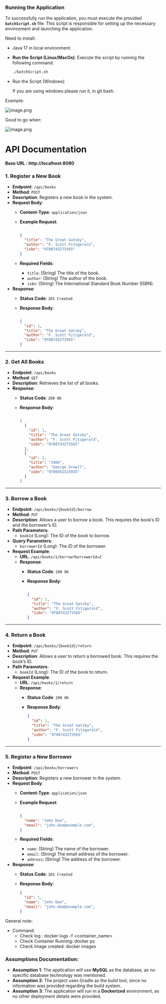 ### Running the Application

To successfully run the application, you must execute the provided **`batchScript.sh`** file. This script is responsible for setting up the necessary environment and launching the application.

Need to install:

- Java 17 in local environment.

- **Run the Script (Linux/MacOs)**:
Execute the script by running the following command:
    
    ```bash
    ./batchScript.sh
    ```
    
- Run the Script (Windows)
    
    If you are using windows please run it, in git bash.
    

Example:

![image.png](attachment:41bae190-5b0e-4966-82be-ae6a54c3c3f6:image.png)

Good to go when:

![image.png](attachment:67d40ca0-dd5f-41b8-a3ed-1d33004c5df8:image.png)

# API Documentation

**Base URL : http://localhost:8080**

### **1. Register a New Book**

- **Endpoint**: `/api/books`
- **Method**: `POST`
- **Description**: Registers a new book in the system.
- **Request Body**:
    - **Content-Type**: `application/json`
    - **Example Request**:
        
        ```json
        
        {
          "title": "The Great Gatsby",
          "author": "F. Scott Fitzgerald",
          "isbn": "9780743273565"
        }
        ```
        
    - **Required Fields**:
        - `title`: (String) The title of the book.
        - `author`: (String) The author of the book.
        - `isbn`: (String) The International Standard Book Number (ISBN).
- **Response**:
    - **Status Code**: `201 Created`
    - **Response Body**:
        
        ```json
        
        {
          "id": 1,
          "title": "The Great Gatsby",
          "author": "F. Scott Fitzgerald",
          "isbn": "9780743273565"
        }
        ```
        

---

### **2. Get All Books**

- **Endpoint**: `/api/books`
- **Method**: `GET`
- **Description**: Retrieves the list of all books.
- **Response**:
    - **Status Code**: `200 OK`
    - **Response Body**:
        
        ```json
        
        [
          {
            "id": 1,
            "title": "The Great Gatsby",
            "author": "F. Scott Fitzgerald",
            "isbn": "9780743273565"
          },
          {
            "id": 2,
            "title": "1984",
            "author": "George Orwell",
            "isbn": "9780451524935"
          }
        ]
        ```
        

---

### **3. Borrow a Book**

- **Endpoint**: `/api/books/{bookId}/borrow`
- **Method**: `PUT`
- **Description**: Allows a user to borrow a book. This requires the book’s ID and the borrower’s ID.
- **Path Parameters**:
    - `bookId` (Long): The ID of the book to borrow.
- **Query Parameters**:
    - `borrowerId` (Long): The ID of the borrower.
- **Request Example**:
    - **URL**: `/api/books/1/borrow?borrowerId=2`
    - **Response**:
        - **Status Code**: `200 OK`
        - **Response Body**:
            
            ```json
            
            {
              "id": 1,
              "title": "The Great Gatsby",
              "author": "F. Scott Fitzgerald",
              "isbn": "9780743273565"
            }
            
            ```
            

---

### **4. Return a Book**

- **Endpoint**: `/api/books/{bookId}/return`
- **Method**: `PUT`
- **Description**: Allows a user to return a borrowed book. This requires the book’s ID.
- **Path Parameters**:
    - `bookId` (Long): The ID of the book to return.
- **Request Example**:
    - **URL**: `/api/books/1/return`
    - **Response**:
        - **Status Code**: `200 OK`
        - **Response Body**:
            
            ```json
            {
              "id": 1,
              "title": "The Great Gatsby",
              "author": "F. Scott Fitzgerald",
              "isbn": "9780743273565"
            }
            
            ```
            

---

### **5. Register a New Borrower**

- **Endpoint**: `/api/books/borrowers`
- **Method**: `POST`
- **Description**: Registers a new borrower in the system.
- **Request Body**:
    - **Content-Type**: `application/json`
    - **Example Request**:
        
        ```json
        
        {
          "name": "John Doe",
          "email": "john.doe@example.com",
        }
        
        ```
        
    - **Required Fields**:
        - `name`: (String) The name of the borrower.
        - `email`: (String) The email address of the borrower.
        - `address`: (String) The address of the borrower.
- **Response**:
    - **Status Code**: `201 Created`
    - **Response Body**:
        
        ```json
        {
          "id": 1,
          "name": "John Doe",
          "email": "john.doe@example.com",
        }
        
        ```
        

General note:

- Command:
    - Check log : docker logs -f <container_name>
    - Check Container Running: docker ps
    - Check Image created: docker images

### Assumptions Documentation:

- **Assumption 1**: The application will use **MySQL** as the database, as no specific database technology was mentioned.
- **Assumption 2**: The project uses Gradle as the build tool, since no information was provided regarding the build system.
- **Assumption 3**: The application will run in a **Dockerized** environment, as no other deployment details were provided.
